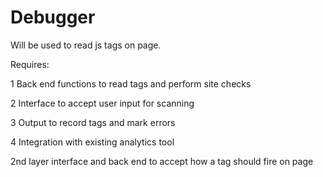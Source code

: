 # Debugger

Will be used to read js tags on page.

Requires:

1 Back end functions to read tags and perform site checks

2 Interface to accept user input for scanning

3 Output to record tags and mark errors

4 Integration with existing analytics tool

2nd layer interface and back end to accept how a tag should fire on page

